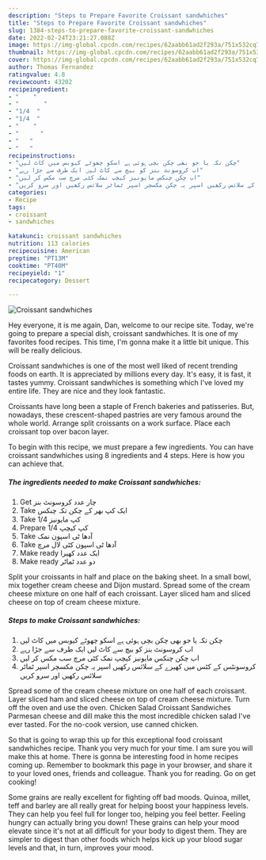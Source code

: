 ```yaml
---
description: "Steps to Prepare Favorite Croissant sandwhiches"
title: "Steps to Prepare Favorite Croissant sandwhiches"
slug: 1384-steps-to-prepare-favorite-croissant-sandwhiches
date: 2022-02-24T23:21:27.088Z
image: https://img-global.cpcdn.com/recipes/62aabb61ad2f293a/751x532cq70/croissant-sandwhiches-recipe-main-photo.jpg
thumbnail: https://img-global.cpcdn.com/recipes/62aabb61ad2f293a/751x532cq70/croissant-sandwhiches-recipe-main-photo.jpg
cover: https://img-global.cpcdn.com/recipes/62aabb61ad2f293a/751x532cq70/croissant-sandwhiches-recipe-main-photo.jpg
author: Thomas Fernandez
ratingvalue: 4.8
reviewcount: 43202
recipeingredient:
- "    "
- "       "
- "1/4  "
- "1/4  "
- "    "
- "      "
- "   "
- "   "
recipeinstructions:
- "چکن تکہ یا جو بھی چکن بچی ہوئی ہے اسکو چھوٹے کیوبس میں کاٹ لیں"
- "اب کروسونٹ بنز کو بیچ سے کاٹ لیں ایک طرف سے جڑا رہے"
- "اب چکن چنکس مایونیز کیچپ نمک کٹی مرچ سب مکس کر لیں"
- "کروسونٹس کے کٹس میں کھیرے کے سلائس رکھیں اسپر یہ چکن مکسچر اسپر ٹماٹر سلائس رکھیں اور سرو کریں"
categories:
- Recipe
tags:
- croissant
- sandwhiches

katakunci: croissant sandwhiches 
nutrition: 113 calories
recipecuisine: American
preptime: "PT13M"
cooktime: "PT40M"
recipeyield: "1"
recipecategory: Dessert

---
```



![Croissant sandwhiches](https://img-global.cpcdn.com/recipes/62aabb61ad2f293a/751x532cq70/croissant-sandwhiches-recipe-main-photo.jpg)

Hey everyone, it is me again, Dan, welcome to our recipe site. Today, we're going to prepare a special dish, croissant sandwhiches. It is one of my favorites food recipes. This time, I'm gonna make it a little bit unique. This will be really delicious.

Croissant sandwhiches is one of the most well liked of recent trending foods on earth. It is appreciated by millions every day. It's easy, it is fast, it tastes yummy. Croissant sandwhiches is something which I've loved my entire life. They are nice and they look fantastic.

Croissants have long been a staple of French bakeries and patisseries. But, nowadays, these crescent-shaped pastries are very famous around the whole world. Arrange split croissants on a work surface. Place each croissant top over bacon layer.


To begin with this recipe, we must prepare a few ingredients. You can have croissant sandwhiches using 8 ingredients and 4 steps. Here is how you can achieve that.

<!--inarticleads1-->

##### The ingredients needed to make Croissant sandwhiches:

1. Get  چار عدد کروسونٹ بنز
1. Take  ایک کپ بھر کے چکن تکہ چنکس
1. Take 1/4 کپ مایونیز
1. Prepare 1/4 کپ کیچپ
1. Take  آدھا ٹی اسپون نمک
1. Take  آدھا ٹی اسپون کٹی لال مرچ
1. Make ready  ایک عدد کھیرا
1. Make ready  دو عدد ٹماٹر


Split your croissants in half and place on the baking sheet. In a small bowl, mix together cream cheese and Dijon mustard. Spread some of the cream cheese mixture on one half of each croissant. Layer sliced ham and sliced cheese on top of cream cheese mixture. 

<!--inarticleads2-->

##### Steps to make Croissant sandwhiches:

1. چکن تکہ یا جو بھی چکن بچی ہوئی ہے اسکو چھوٹے کیوبس میں کاٹ لیں
1. اب کروسونٹ بنز کو بیچ سے کاٹ لیں ایک طرف سے جڑا رہے
1. اب چکن چنکس مایونیز کیچپ نمک کٹی مرچ سب مکس کر لیں
1. کروسونٹس کے کٹس میں کھیرے کے سلائس رکھیں اسپر یہ چکن مکسچر اسپر ٹماٹر سلائس رکھیں اور سرو کریں


Spread some of the cream cheese mixture on one half of each croissant. Layer sliced ham and sliced cheese on top of cream cheese mixture. Turn off the oven and use the oven. Chicken Salad Croissant Sandwiches Parmesan cheese and dill make this the most incredible chicken salad I&#39;ve ever tasted. For the no-cook version, use canned chicken. 

So that is going to wrap this up for this exceptional food croissant sandwhiches recipe. Thank you very much for your time. I am sure you will make this at home. There is gonna be interesting food in home recipes coming up. Remember to bookmark this page in your browser, and share it to your loved ones, friends and colleague. Thank you for reading. Go on get cooking!

Some grains are really excellent for fighting off bad moods. Quinoa, millet, teff and barley are all really great for helping boost your happiness levels. They can help you feel full for longer too, helping you feel better. Feeling hungry can actually bring you down! These grains can help your mood elevate since it's not at all difficult for your body to digest them. They are simpler to digest than other foods which helps kick up your blood sugar levels and that, in turn, improves your mood.
